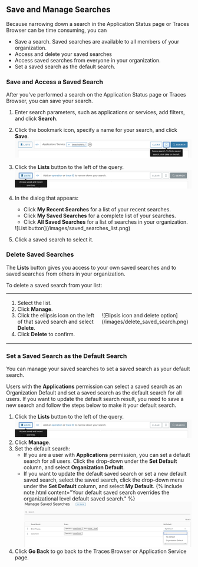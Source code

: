 ## Save and Manage Searches

Because narrowing down a search in the Application Status page or Traces Browser can be time consuming, you can
* Save a search. Saved searches are available to all members of your organization.
* Access and delete your saved searches
* Access saved searches from everyone in your organization.
* Set a saved search as the default search.

### Save and Access a Saved Search

After you've performed a search on the Application Status page or Traces Browser, you can save your search.

1. Enter search parameters, such as applications or services, add filters, and click <strong>Search</strong>.
1. Click the bookmark icon, specify a name for your search, and click <strong>Save</strong>.
   ![Bookmark icon brings up save search dialog](/images/save_a_search_button.png)
1. Click the <strong>Lists</strong> button to the left of the query.
   ![List button](/images/saved_searches_list_button.png)
1. In the dialog that appears: 
    <ul>
      <li>Click <strong>My Recent Searches</strong> for a list of your recent searches. </li>
      <li>Click <strong>My Saved Searches</strong> for a complete list of your searches. </li>
      <li>Click <strong>All Saved Searches</strong> for a list of searches in your organization.  </li>
    </ul>
    ![List button](/images/saved_searches_list.png)
    
1. Click a saved search to select it.

### Delete Saved Searches

The **Lists** button gives you access to your own saved searches and to saved searches from others in your organization.

To delete a saved search from your list:
<table style="width: 100%;">
  <tr>
    <td width="50%">
      <ol><li>Select the list.</li>
      <li>Click <strong>Manage</strong>.</li>
      <li>Click the ellipsis icon on the left of that saved search and select <strong>Delete</strong>.</li>
      <li>Click <strong>Delete</strong> to confirm.</li>
      </ol>
      </td>
      <td markdown="span" width="50%">
        ![Elipsis icon and delete option](/images/delete_saved_search.png)
      </td>
  </tr>
</table>

### Set a Saved Search as the Default Search

You can manage your saved searches to set a saved search as your default search.

Users with the **Applications** permission can select a saved search as an Organization Default and set a saved search as the default search for all users. If you want to update the default search result, you need to save a new search and follow the steps below to make it your default search.

1. Click the <strong>Lists</strong> button to the left of the query.
    ![List button](/images/saved_searches_list_button.png)
1. Click **Manage**.
1. Set the default search:
    * If you are a user with **Applications** permission, you can set a default search for all users. Click the drop-down under the **Set Default** column, and select **Organization Default**.
    * If you want to update the default saved search or set a new default saved search, select the saved search, click the drop-down menu under the **Set Default** column, and select **My Default**.
    {% include note.html content="Your default saved search overrides the organizational level default saved search." %}
    ![A screenshot that shows the default search set.](/images/saved_searches_set_defaults.png)
1. Click **Go Back** to go back to the Traces Browser or Application Service page.
